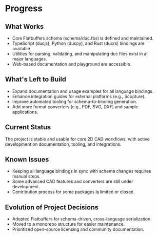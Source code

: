 # Progress

## What Works
- Core Flatbuffers schema (schema/duc.fbs) is defined and maintained.
- TypeScript (ducjs), Python (ducpy), and Rust (ducrs) bindings are available.
- Utilities for parsing, validating, and manipulating duc files exist in all major languages.
- Web-based documentation and playground are accessible.

## What's Left to Build
- Expand documentation and usage examples for all language bindings.
- Enhance integration guides for external platforms (e.g., Scopture).
- Improve automated tooling for schema-to-binding generation.
- Add more format converters (e.g., PDF, SVG, DXF) and sample applications.

## Current Status
The project is stable and usable for core 2D CAD workflows, with active development on documentation, tooling, and integrations.

## Known Issues
- Keeping all language bindings in sync with schema changes requires manual steps.
- Some advanced CAD features and converters are still under development.
- Contribution process for some packages is limited or closed.

## Evolution of Project Decisions
- Adopted Flatbuffers for schema-driven, cross-language serialization.
- Moved to a monorepo structure for easier maintenance.
- Prioritized open-source licensing and community documentation.

